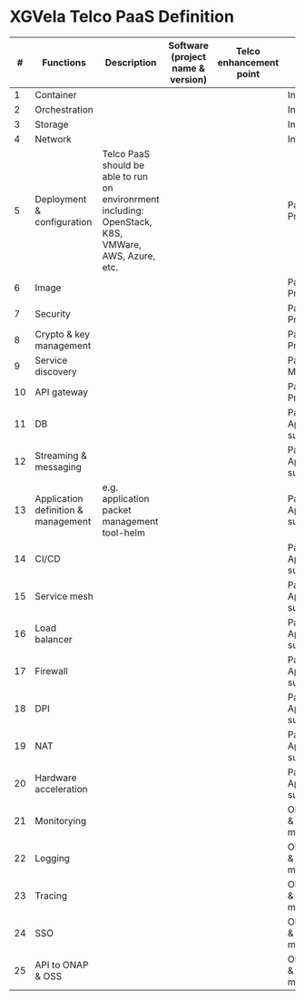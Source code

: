 # XGVela Telco PaaS Definition
|#|Functions|Description|Software (project name & version)|Telco enhancement point|Tag|Priority|Committer|
|---|---|---|---|---|---|---|---|
|1|Container||||Infrastructure||
|2|Orchestration||||Infrastructure||
|3|Storage||||Infrastructure||
|4|Network||||Infrastructure||
|5|Deployment & configuration|Telco PaaS should be able to run on environrment including: OpenStack, K8S, VMWare, AWS, Azure, etc.|||PaaS-Provisioning||
|6|Image||||PaaS-Provisioning||
|7|Security||||PaaS-Provisioning||
|8|Crypto & key management||||PaaS-Provisioning||
|9|Service discovery||||PaaS-Management||
|10|API gateway||||PaaS-Provisioning||
|11|DB||||PaaS-Application support||
|12|Streaming & messaging||||PaaS-Application support||
|13|Application definition & management|e.g. application packet management tool-helm|||PaaS-Application support||
|14|CI/CD||||PaaS-Application support||
|15|Service mesh||||PaaS-Application support||
|16|Load balancer||||PaaS-Application support||
|17|Firewall||||PaaS-Application support||
|18|DPI||||PaaS-Application support||
|19|NAT||||PaaS-Application support||
|20|Hardware acceleration||||PaaS-Application support||
|21|Monitorying||||Observerbility & maintainance||
|22|Logging||||Observerbility & maintainance||
|23|Tracing||||Observerbility & maintainance||
|24|SSO||||Observerbility & maintainance||
|25|API to ONAP & OSS||||Observerbility & maintainance||
